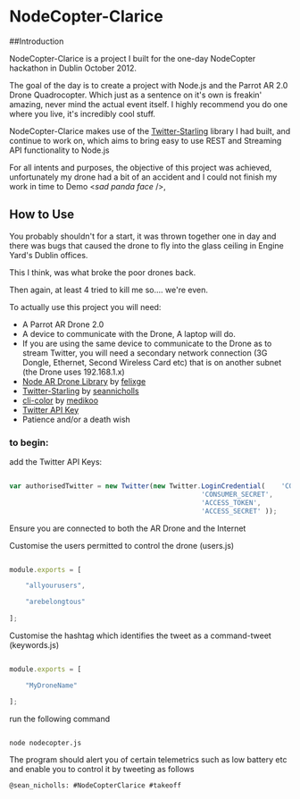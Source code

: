 NodeCopter-Clarice
==================

##Introduction

NodeCopter-Clarice is a project I built for the one-day NodeCopter hackathon in Dublin October 2012.

The goal of the day is to create a project with Node.js and the Parrot AR 2.0 Drone Quadrocopter. Which just as a sentence on it's own is freakin' amazing, never mind the actual event itself. I highly recommend you do one where you live, it's incredibly cool stuff.

NodeCopter-Clarice makes use of the [Twitter-Starling](https://github.com/seannicholls/Twitter-Starling) library I had built, and continue to work on, which aims to bring easy to use REST and Streaming API functionality to Node.js 

For all intents and purposes, the objective of this project was achieved, unfortunately my drone had a bit of an accident and I could not finish my work in time to Demo <*sad panda face* />,

## How to Use

You probably shouldn't for a start, it was thrown together one in day and there was bugs that caused the drone to fly into the glass ceiling in Engine Yard's Dublin offices.

This I think, was what broke the poor drones back. 

Then again, at least 4 tried to kill me so.... we're even.

To actually use this project you will need:

* A Parrot AR Drone 2.0
* A device to communicate with the Drone, A laptop will do.
* If you are using the same device to communicate to the Drone as to stream Twitter, you will need a secondary network connection (3G Dongle, Ethernet, Second Wireless Card etc) that is on another subnet (the Drone uses 192.168.1.x)
* [Node AR Drone Library](https://github.com/felixge/node-ar-drone) by [felixge](https://github.com/felixge)
* [Twitter-Starling](https://github.com/seannicholls/Twitter-Starling) by [seannicholls](https://github.com/seannicholls)
* [cli-color]() by [medikoo](https://github.com/medikoo)
* [Twitter API Key](https://dev.twitter.com/discussions/631)
* Patience and/or a death wish

### to begin:

add the Twitter API Keys:

```javascript

var authorisedTwitter = new Twitter(new Twitter.LoginCredential(	'CONSUMER_TOKEN',
												'CONSUMER_SECRET',
												'ACCESS_TOKEN',
												'ACCESS_SECRET'	));

```

Ensure you are connected to both the AR Drone and the Internet

Customise the users permitted to control the drone (users.js)

```javascript

module.exports = [

	"allyourusers",

	"arebelongtous"
	
];

```
Customise the hashtag which identifies the tweet as a command-tweet (keywords.js)

```javascript

module.exports = [

	"MyDroneName"

];

```

run the following command


```bash

node nodecopter.js

```

The program should alert you of certain telemetrics such as low battery etc and enable you to control it by tweeting as follows

```
@sean_nicholls: #NodeCopterClarice #takeoff
```